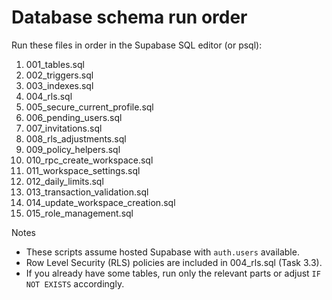 # Database schema run order

Run these files in order in the Supabase SQL editor (or psql):

1. 001_tables.sql
2. 002_triggers.sql
3. 003_indexes.sql
4. 004_rls.sql
5. 005_secure_current_profile.sql
6. 006_pending_users.sql
7. 007_invitations.sql
8. 008_rls_adjustments.sql
9. 009_policy_helpers.sql
10. 010_rpc_create_workspace.sql
11. 011_workspace_settings.sql
12. 012_daily_limits.sql
13. 013_transaction_validation.sql
14. 014_update_workspace_creation.sql
15. 015_role_management.sql

Notes

- These scripts assume hosted Supabase with `auth.users` available.
- Row Level Security (RLS) policies are included in 004_rls.sql (Task 3.3).
- If you already have some tables, run only the relevant parts or adjust `IF NOT EXISTS` accordingly.
